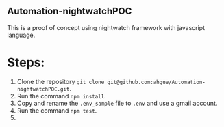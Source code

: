 ## Automation-nightwatchPOC

This is a proof of concept using nightwatch framework with javascript language.

# Steps:
1. Clone the repository `git clone git@github.com:ahgue/Automation-nightwatchPOC.git`.
2. Run the command `npm install`.
3. Copy and rename the `.env_sample` file to `.env` and use a gmail account.
4. Run the command `npm test`.
5.
